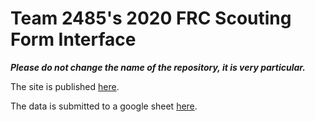 # Team 2485's 2020 FRC Scouting Form Interface

**_Please do not change the name of the repository, it is very particular._**

The site is published [here](https://team2485.github.io).

The data is submitted to a google sheet [here](https://drive.google.com/open?id=1UVFypXtXVBPfgTn2fldWoPpxq1avXa_brMelm5PKMlA).

